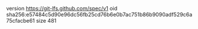 version https://git-lfs.github.com/spec/v1
oid sha256:e57484c5d90e96dc56fb25cd76b6e0b7ac751b86b9090adf529c6a75cfacbe61
size 481
